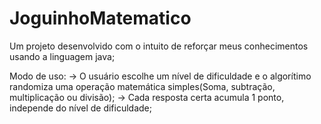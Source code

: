 # JoguinhoMatematico
Um projeto desenvolvido com o intuito de reforçar meus conhecimentos usando a linguagem java;

Modo de uso:
-> O usuário escolhe um nível de dificuldade e o algorítimo randomiza uma operação matemática simples(Soma, subtração, multiplicação ou divisão);
-> Cada resposta certa acumula 1 ponto, independe do nível de dificuldade;
